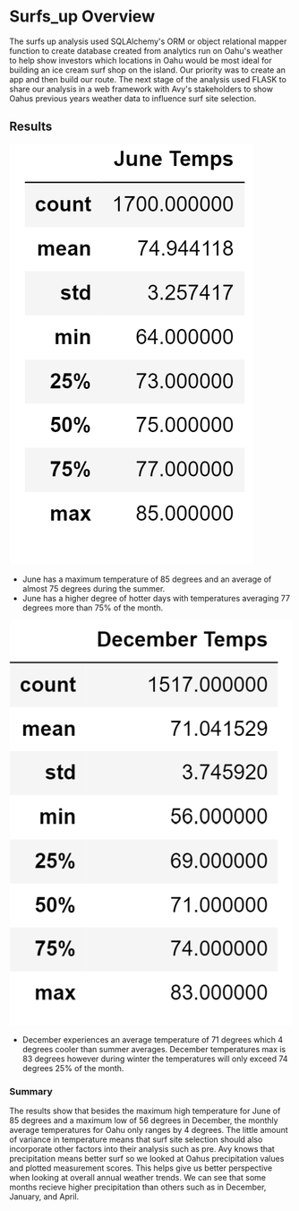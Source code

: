 # Surfs_up  Overview

The surfs up analysis used SQLAlchemy's ORM or object relational mapper function to create database created from analytics run on Oahu's weather to help show investors which locations in Oahu would be most ideal for building an ice cream surf shop on the island. Our priority was to create an app and then build our route. The next stage of the analysis used FLASK to share our analysis in a web framework with Avy's stakeholders to show Oahus previous years weather data to influence surf site selection.


##  Results

![This is an image](https://github.com/rhutDU18/surfs_up/blob/main/Resources/June%20Temperatues.png)

- June has a maximum temperature of 85 degrees and an average of almost 75 degrees during the summer.
- June has a higher degree of hotter days with temperatures averaging 77 degrees more than 75% of the month.  


![This is an image](https://github.com/rhutDU18/surfs_up/blob/main/Resources/December%20Temperatures.png)

- December experiences an average temperature of 71 degrees which 4 degrees cooler than summer averages. December temperatures max is 83 degrees however during winter the temperatures will only exceed 74 degrees 25% of the month.

### Summary

The results show that besides the maximum high temperature for June of 85 degrees and a maximum low of 56 degrees in December, the monthly average temperatures for Oahu only ranges by 4 degrees.  The little amount of variance in temperature means that surf site selection should also incorporate other factors into their analysis such as pre.  Avy knows that precipitation means better surf so we looked at Oahus precipitation values and plotted measurement scores. This helps give us better perspective when looking at overall annual weather trends. We can see that some months recieve higher precipitation than others such as in December, January, and April.  








